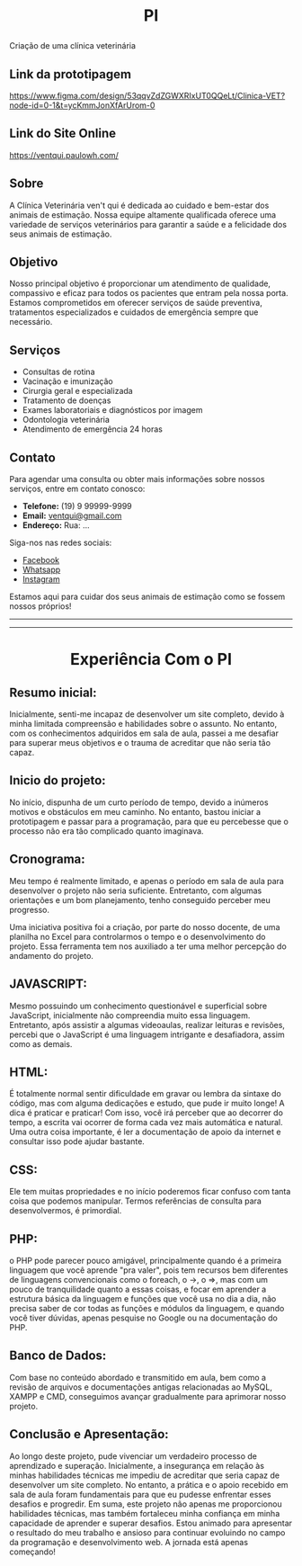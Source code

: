<h1><p align="center">PI</h1> </p>
Criação de uma clínica veterinária

## Link da prototipagem

https://www.figma.com/design/53qqvZdZGWXRIxUT0QQeLt/Clinica-VET?node-id=0-1&t=ycKmmJonXfArUrom-0

## Link do Site Online

https://ventqui.paulowh.com/

## Sobre

A Clínica Veterinária ven't qui é dedicada ao cuidado e bem-estar dos animais de estimação. Nossa equipe altamente qualificada oferece uma variedade de serviços veterinários para garantir a saúde e a felicidade dos seus animais de estimação.

## Objetivo

Nosso principal objetivo é proporcionar um atendimento de qualidade, compassivo e eficaz para todos os pacientes que entram pela nossa porta. Estamos comprometidos em oferecer serviços de saúde preventiva, tratamentos especializados e cuidados de emergência sempre que necessário.

## Serviços

- Consultas de rotina
- Vacinação e imunização
- Cirurgia geral e especializada
- Tratamento de doenças
- Exames laboratoriais e diagnósticos por imagem
- Odontologia veterinária
- Atendimento de emergência 24 horas

## Contato

Para agendar uma consulta ou obter mais informações sobre nossos serviços, entre em contato conosco:

- **Telefone:** (19) 9 99999-9999
- **Email:** ventqui@gmail.com
- **Endereço:** Rua: ...

Siga-nos nas redes sociais:

- [Facebook](#)
- [Whatsapp](#)
- [Instagram](#)

Estamos aqui para cuidar dos seus animais de estimação como se fossem nossos próprios!

******
******

 <h1><p align="center">Experiência Com o PI</h1> </p>

## Resumo inicial:

Inicialmente, senti-me incapaz de desenvolver um site completo, devido à minha limitada compreensão e habilidades sobre o assunto. No entanto, com os conhecimentos adquiridos em sala de aula, passei a me desafiar para superar meus objetivos e o trauma de acreditar que não seria tão capaz.

## Inicio do projeto:

No início, dispunha de um curto período de tempo, devido a inúmeros motivos e obstáculos em meu caminho. No entanto, bastou iniciar a prototipagem e passar para a programação, para que eu percebesse que o processo não era tão complicado quanto imaginava.

## Cronograma:

Meu tempo é realmente limitado, e apenas o período em sala de aula para desenvolver o projeto não seria suficiente. Entretanto, com algumas orientações e um bom planejamento, tenho conseguido perceber meu progresso.

Uma iniciativa positiva foi a criação, por parte do nosso docente, de uma planilha no Excel para controlarmos o tempo e o desenvolvimento do projeto. Essa ferramenta tem nos auxiliado a ter uma melhor percepção do andamento do projeto.

## JAVASCRIPT:

Mesmo possuindo um conhecimento questionável e superficial sobre JavaScript, inicialmente não compreendia muito essa linguagem. Entretanto, após assistir a algumas videoaulas, realizar leituras e revisões, percebi que o JavaScript é uma linguagem intrigante e desafiadora, assim como as demais.

## HTML:

É totalmente normal sentir dificuldade em gravar ou lembra da sintaxe do código, mas com alguma dedicações e estudo, que pude ir muito longe!
A dica é praticar e praticar! Com isso, você irá perceber que ao decorrer do tempo, a escrita vai ocorrer de forma cada vez mais automática e natural.
Uma outra coisa importante, é ler a documentação de apoio da internet e consultar isso pode ajudar bastante.

## CSS:

Ele tem muitas propriedades e no início poderemos ficar confuso com tanta coisa que podemos manipular. 
Termos referências de consulta para desenvolvermos, é primordial.

## PHP:

o PHP pode parecer pouco amigável, principalmente quando é a primeira linguagem que você aprende "pra valer", pois tem recursos bem diferentes de linguagens convencionais como o foreach, o ->, o =>, mas com um pouco de  tranquilidade quanto a essas coisas, e focar em aprender a estrutura básica da linguagem e funções que você usa no dia a dia, não precisa saber de cor todas as funções e módulos da linguagem, e quando você tiver dúvidas, apenas pesquise no Google ou na documentação do PHP.

## Banco de Dados:

Com base no conteúdo abordado e transmitido em aula, bem como a revisão de arquivos e documentações antigas relacionadas ao MySQL, XAMPP e CMD, conseguimos avançar gradualmente para aprimorar nosso projeto.


## Conclusão e Apresentação:

Ao longo deste projeto, pude vivenciar um verdadeiro processo de aprendizado e superação. Inicialmente, a insegurança em relação às minhas habilidades técnicas me impediu de acreditar que seria capaz de desenvolver um site completo. No entanto, a prática e o apoio recebido em sala de aula foram fundamentais para que eu pudesse enfrentar esses desafios e progredir.
Em suma, este projeto não apenas me proporcionou habilidades técnicas, mas também fortaleceu minha confiança em minha capacidade de aprender e superar desafios. Estou animado para apresentar o resultado do meu trabalho e ansioso para continuar evoluindo no campo da programação e desenvolvimento web. A jornada está apenas começando!


